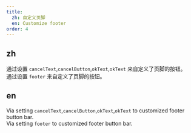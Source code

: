 ```yaml
---
title:
  zh: 自定义页脚
  en: Customize footer
order: 4
---
```


## zh

通过设置 `cancelText`,`cancelButton`,`okText`,`okText` 来自定义了页脚的按钮。  
通过设置 `footer` 来自定义了页脚的按钮。

## en

Via setting `cancelText`,`cancelButton`,`okText`,`okText` to customized footer button bar.  
Via setting `footer` to customized footer button bar.
